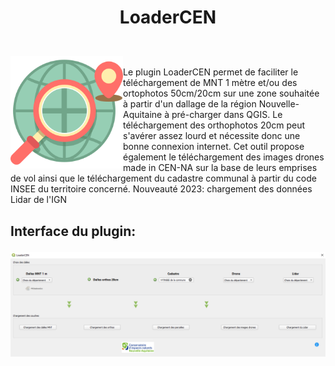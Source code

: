 # <p align="center">LoaderCEN</p>
<br>
<img align="left" src=https://raw.githubusercontent.com/CEN-Nouvelle-Aquitaine/loaderCEN/main/icon.png  width="180"/> <br> Le plugin LoaderCEN permet de faciliter le téléchargement de MNT 1 mètre et/ou des ortophotos 50cm/20cm sur une zone souhaitée à partir d'un dallage de la région Nouvelle-Aquitaine à pré-charger dans QGIS. Le téléchargement des orthophotos 20cm peut s'avérer assez lourd et nécessite donc une bonne connexion internet.
Cet outil propose également le téléchargement des images drones made in CEN-NA sur la base de leurs emprises de vol ainsi que le téléchargement du cadastre communal à partir du code INSEE du territoire concerné.
Nouveauté 2023: chargement des données Lidar de l'IGN
<br>

## <p align="left">Interface du plugin:</p>

<img align="left" src=https://raw.githubusercontent.com/CEN-Nouvelle-Aquitaine/loaderCEN/main/loadercen.PNG  width="600"/>


